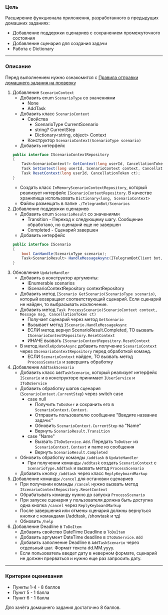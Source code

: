 ### Цель
    
Расширение функционала приложения, разработанного в предыдущих домашних заданиях:

- Добавление поддержки сценариев с сохранением промежуточного состояния
- Добавление сценария для создания задачи
- Работа с Dictionary

---

### Описание

Перед выполнением нужно ознакомится с [Правила отправки домашнего задания на проверку](https://github.com/OTUS-NET/C-Sharp-Basic/blob/main/Homeworks/README.md)

1. Добавление `ScenarioContext`
    - Добавить enum `ScenarioType` со значениями
        - None
        - AddTask
    - Добавить класс `ScenarioContext`
        - Свойства
            - ScenarioType CurrentScenario
            - string? CurrentStep
            - Dictionary<string, object> Context
        - Конструктор `ScenarioContext(ScenarioType scenario)`
    - Добавить интерфейс 
    ```csharp
    public interface IScenarioContextRepository
    {
        Task<ScenarioContext?> GetContext(long userId, CancellationToken ct);
        Task SetContext(long userId, ScenarioContext context, CancellationToken ct);
        Task ResetContext(long userId, CancellationToken ct);
    }
    ```
    - Создать класс `InMemoryScenarioContextRepository`, который реализует интерфейс `IScenarioContextRepository`. В качестве хранилища использовать `Dictionary<long, ScenarioContext>`
    - Файлы размещать в папке `./TelegramBot/Scenarios`
2. Добавление поддержки сценариев
    - Добавить enum `ScenarioResult` со значениями
        - Transition - Переход к следующему шагу. Сообщение обработано, но сценарий еще не завершен
        - Completed - Сценарий завершен
    - Добавить интерфейс 
    ```csharp
    public interface IScenario
    {
        bool CanHandle(ScenarioType scenario);
        Task<ScenarioResult> HandleMessageAsync(ITelegramBotClient bot, ScenarioContext context, Message message, CancellationToken ct);
    }
    ```
3. Обновление `UpdateHandler`
    - Добавить в конструктор аргументы:
        - IEnumerable<IScenario> scenarios
        - IScenarioContextRepository contextRepository
    - Добавить метод `IScenario GetScenario(ScenarioType scenario)`, который возвращает соответствующий сценарий. Если сценарий не найден, то выбрасывать исключение.
    - Добавить метод `Task ProcessScenario(ScenarioContext context, Message msg, CancellationToken ct)`
        - Получает сценарий через метод `GetScenario`
        - Вызывает метод `IScenario.HandleMessageAsync`
        - ЕСЛИ метод вернул ScenarioResult.Completed, TO вызвать `IScenarioContextRepository.ResetContext`
        - ИНАЧЕ вызвать `IScenarioContextRepository.ResetContext`
    - В метод `HandleUpdateAsync` добавить получение `ScenarioContext` через `IScenarioContextRepository` перед обработкой команд.
        - ЕСЛИ `ScenarioContext` найден, ТО вызвать метод `ProcessScenario` и завершить обработку
4. Добавление `AddTaskScenario`
    - Добавить класс `AddTaskScenario`, который реализует интерфейс `IScenario` и в конструкторе принимает `IUserService` и `IToDoService`
    - Добавить обработку шагов сценария (`ScenarioContext.CurrentStep`) через switch case
        - case null
            - Получить `ToDoUser` и сохранить его в `ScenarioContext.Context`.
            - Отправить пользователю сообщение "Введите название задачи:"
            - Обновить `ScenarioContext.CurrentStep` на "Name"
            - Вернуть `ScenarioResult.Transition`
        - case "Name"
            - Вызвать `IToDoService.Add`. Передать `ToDoUser` из `ScenarioContext.Context` и name из сообщения
            - Вернуть `ScenarioResult.Completed`
    - Обновить обработку команды `/addtask` в `UpdateHandler`
        - При получении команды `/addtask` создать `ScenarioContext` c `ScenarioType.AddTask` и вызвать метод `ProcessScenario`
    - Добавить кнопку `/addtask` через класс `ReplyKeyboardMarkup`
5. Добавление команды `/cancel` для остановки сценариев
    - При получении команды `/cancel` нужно вызвать метод `IScenarioContextRepository.ResetContext`
    - Обрабатывать команду нужно до запуска `ProcessScenario`
    - При запуске сценария у пользователя должна быть доступна одна кнопка `/cancel` через `ReplyKeyboardMarkup`
    - После завершения или отмены сценария должны вернуться кнопки с командами (/addtask, /showtask и тд)
    - Обновить `/help`
6. Добавление Deadline в `ToDoItem`
    - Добавить свойство DateTime Deadline в `ToDoItem`
    - Добавить аргумент DateTime deadline в `IToDoService.Add`
    - Добавить заполнение Deadline в `AddTaskScenario` через отдельный шаг. Формат текста dd.MM.yyyy. 
    - Если пользователь введет дату в неверном формате, сценарий не должен прерваться и нужно еще раз запросить дату.
---

### Критерии оценивания

- Пункты 1-4 - 8 баллов
- Пункт 5 - 1 балла
- Пункт 6 - 1 балла

Для зачёта домашнего задания достаточно 8 баллов.
